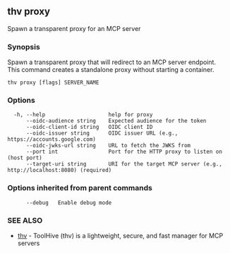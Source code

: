 ## thv proxy

Spawn a transparent proxy for an MCP server

### Synopsis

Spawn a transparent proxy that will redirect to an MCP server endpoint.
This command creates a standalone proxy without starting a container.

```
thv proxy [flags] SERVER_NAME
```

### Options

```
  -h, --help                    help for proxy
      --oidc-audience string    Expected audience for the token
      --oidc-client-id string   OIDC client ID
      --oidc-issuer string      OIDC issuer URL (e.g., https://accounts.google.com)
      --oidc-jwks-url string    URL to fetch the JWKS from
      --port int                Port for the HTTP proxy to listen on (host port)
      --target-uri string       URI for the target MCP server (e.g., http://localhost:8080) (required)
```

### Options inherited from parent commands

```
      --debug   Enable debug mode
```

### SEE ALSO

* [thv](thv.md)	 - ToolHive (thv) is a lightweight, secure, and fast manager for MCP servers


